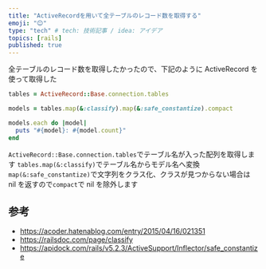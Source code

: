 ```yaml
---
title: "ActiveRecordを用いて全テーブルのレコード数を取得する"
emoji: "😊"
type: "tech" # tech: 技術記事 / idea: アイデア
topics: [rails]
published: true
---
```


全テーブルのレコード数を取得したかったので、下記のように ActiveRecord を使って取得した

```rb
tables = ActiveRecord::Base.connection.tables

models = tables.map(&:classify).map(&:safe_constantize).compact

models.each do |model|
  puts "#{model}: #{model.count}"
end
```

`ActiveRecord::Base.connection.tables`でテーブル名が入った配列を取得します
`tables.map(&:classify)`でテーブル名からモデル名へ変換
`map(&:safe_constantize)`で文字列をクラス化、クラスが見つからない場合は nil を返すので`compact`で nil を除外します

## 参考

- https://acoder.hatenablog.com/entry/2015/04/16/021351
- https://railsdoc.com/page/classify
- https://apidock.com/rails/v5.2.3/ActiveSupport/Inflector/safe_constantize
